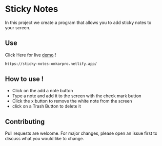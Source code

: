 # Sticky Notes

In this project we create a program that allows you to add sticky notes to your screen.
## Use

Click Here for live  [demo](https://sticky-notes-omkarpro.netlify.app/) !

```bash
https://sticky-notes-omkarpro.netlify.app/
```

## How to use !

* Click on the add a note button
* Type a note and add it to the screen with the check mark button
* Click the x button to remove the white note from the screen
* click on a Trash Button to delete it

## Contributing
Pull requests are welcome. For major changes, please open an issue first to discuss what you would like to change.



